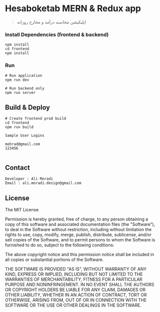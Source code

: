 # Hesaboketab MERN & Redux app

> اپلیکیشن محاسبه درآمد و مخارج روزانه

### Install Dependencies (frontend & backend)

```
npm install
cd frontend
npm install
```

### Run

```
# Run application
npm run dev

# Run backend only
npm run server
```

## Build & Deploy

```
# Create frontend prod build
cd frontend
npm run build
```

```
Sample User Logins

mehrad@gmail.com
123456


```

## Contact

```
Developer : Ali Moradi
Email : ali.moradi.design@gmail.com

```

## License

The MIT License

Permission is hereby granted, free of charge, to any person obtaining a copy
of this software and associated documentation files (the "Software"), to deal
in the Software without restriction, including without limitation the rights
to use, copy, modify, merge, publish, distribute, sublicense, and/or sell
copies of the Software, and to permit persons to whom the Software is
furnished to do so, subject to the following conditions:

The above copyright notice and this permission notice shall be included in
all copies or substantial portions of the Software.

THE SOFTWARE IS PROVIDED "AS IS", WITHOUT WARRANTY OF ANY KIND, EXPRESS OR
IMPLIED, INCLUDING BUT NOT LIMITED TO THE WARRANTIES OF MERCHANTABILITY,
FITNESS FOR A PARTICULAR PURPOSE AND NONINFRINGEMENT. IN NO EVENT SHALL THE
AUTHORS OR COPYRIGHT HOLDERS BE LIABLE FOR ANY CLAIM, DAMAGES OR OTHER
LIABILITY, WHETHER IN AN ACTION OF CONTRACT, TORT OR OTHERWISE, ARISING FROM,
OUT OF OR IN CONNECTION WITH THE SOFTWARE OR THE USE OR OTHER DEALINGS IN
THE SOFTWARE.
